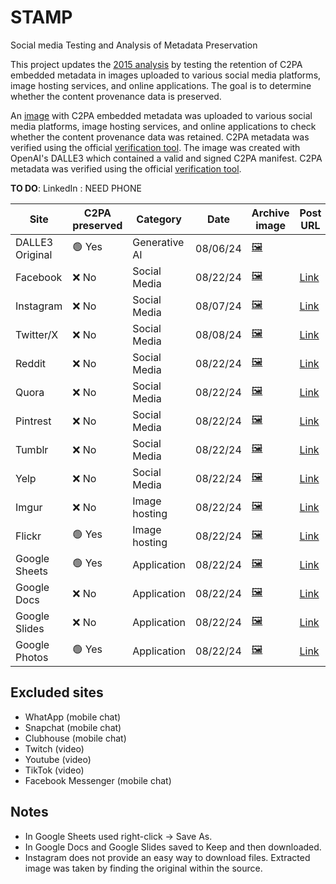 # STAMP
Social media Testing and Analysis of Metadata Preservation

This project updates the [2015 analysis](https://www.embeddedmetadata.org/social-media-test-results.php) by testing the retention of C2PA embedded metadata in images uploaded to various social media platforms, image hosting services, and online applications. The goal is to determine whether the content provenance data is preserved.

An [image](images/Original_08-06-2024.png) with C2PA embedded metadata was uploaded to various social media platforms, image hosting services, and online applications to check whether the content provenance data was retained. C2PA metadata was verified using the official [verification tool](https://contentcredentials.org/verify). The image was created with OpenAI's DALLE3 which contained a valid and signed C2PA manifest. C2PA metadata was verified using the official [verification tool](https://contentcredentials.org/verify).

**TO DO**: LinkedIn : NEED PHONE


| Site            | C2PA preserved | Category       | Date       | Archive image                          | Post URL                                                                                                                     |
|-----------------|----------------|----------------|------------|----------------------------------------|-----------------------------------------------------------------------------------------------------------------------------|
| DALLE3 Original | 🟢 Yes            | Generative AI  | 08/06/24   | [🖼️](images/Original_08-06-2024.png)  |                                                                                                                             |
| Facebook        | ❌ No             | Social Media   | 08/22/24   | [🖼️](images/Facebook_08-22-2024.jpg)  | [Link](https://www.facebook.com/share/p/kMAWMf4uqatV27Uf/)                                                                  |
| Instagram       | ❌ No             | Social Media   | 08/07/24   | [🖼️](images/Instagram_08-07-2024.jpg) | [Link](https://www.instagram.com/p/C-YxEBYPiBN/)                                                                             |
| Twitter/X       | ❌ No             | Social Media   | 08/08/24   | [🖼️](images/Twitter_08-08-2024.jpeg)  | [Link](https://x.com/stee70184/status/1821523974196449456)                                                                  |
| Reddit          | ❌ No             | Social Media   | 08/22/24   | [🖼️](images/Reddit_08-22-2024.png)    | [Link](https://www.reddit.com/r/test/comments/1eypggi/testing_c2pa/)                                                        |
| Quora           | ❌ No             | Social Media   | 08/22/24   | [🖼️](images/Quora_08-22-2024.webp)    | [Link](https://www.quora.com/profile/Jaxon-Steele-12/Testing-C2PA-https-x-com-hashtag-C2PA-src-hashtag_click)               |
| Pintrest        | ❌ No             | Social Media   | 08/22/24   | [🖼️](images/Pintrest_08-22-2024.png)  | [Link](https://www.pinterest.com/pin/1142788474188235637)                                                                   |
| Tumblr          | ❌ No             | Social Media   | 08/22/24   | [🖼️](images/Tumblr_08-22-2024.jpg)    | [Link](https://www.tumblr.com/jaxon-steele/759534908388622336/testing-c2pa)                                                 |
| Yelp            | ❌ No             | Social Media   | 08/22/24   | [🖼️](images/Yelp_08-22-2024.jpg)      | [Link](https://www.yelp.com/biz_photos/lafayette-park-washington?select=BMG8RM76QCYMJk2mBcH8mA)                             |
| Imgur           | ❌ No             | Image hosting  | 08/22/24   | [🖼️](images/Imgur_08-22-2024.png)     | [Link](https://imgur.com/a/xPNFm66)                                                                                         |
| Flickr          | 🟢 Yes            | Image hosting  | 08/22/24   | [🖼️](images/Flickr_08-22-2024.png)    | [Link](https://www.flickr.com/photos/201306481@N06/53940879615/in/dateposted-public/)                                        |
| Google Sheets   | 🟢 Yes            | Application    | 08/22/24   | [🖼️](images/GoogleSheets_08-22-2024.png) | [Link](https://docs.google.com/spreadsheets/d/1yumsdwVOMhnpk48WBfC5W81l456zVJod0g1agCrVAtU/edit?usp=sharing)                |
| Google Docs     | ❌ No             | Application    | 08/22/24   | [🖼️](images/GoogleDocs_08-22-2024.png)   | [Link](https://docs.google.com/document/d/15Rm0kVvLYQmsyOqK0V3jTYlLmVX9UWaumqj8jmTLvTM/edit?usp=sharing)                    |
| Google Slides   | ❌ No             | Application    | 08/22/24   | [🖼️](images/GoogleSlides_08-22-2024.png) | [Link](https://docs.google.com/presentation/d/1QVAaX3OKd-FFqLWyLOlyzz-D1rH5lVk98P_4ohTAweg/edit?usp=sharing)                |
| Google Photos   | 🟢 Yes            | Application    | 08/22/24   | [🖼️](images/GooglePhotos_08-22-2024.png) | [Link](https://photos.app.goo.gl/MXEqdfLMEi8Nwc9k7)                                                                         |

## Excluded sites

+ WhatApp (mobile chat)
+ Snapchat (mobile chat)
+ Clubhouse (mobile chat)
+ Twitch (video)
+ Youtube (video)
+ TikTok (video)
+ Facebook Messenger (mobile chat)

## Notes

+ In Google Sheets used right-click -> Save As.
+ In Google Docs and Google Slides saved to Keep and then downloaded.
+ Instagram does not provide an easy way to download files. Extracted image was taken by finding the original within the source.
